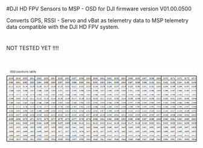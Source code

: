 
#DJI HD FPV Sensors to MSP - OSD for DJI firmware version V01.00.0500

Converts GPS, RSSI - Servo and vBat as telemetry data to MSP telemetry data compatible with the DJI HD FPV system.
# 
NOT TESTED YET !!!!
#
<img width="1039" alt="img2" src="./images/OSD_positions.png">
